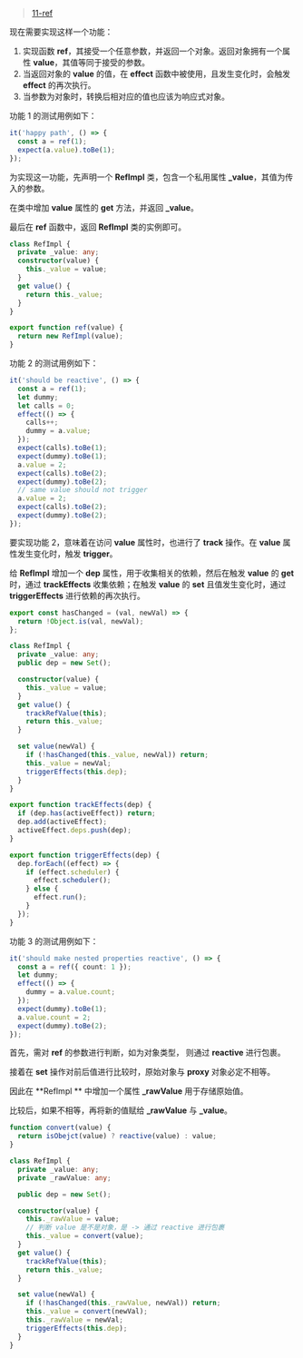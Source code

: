> [11-ref](https://github.com/Atlanstis/mini-vue/tree/11-ref)

现在需要实现这样一个功能：

1. 实现函数 **ref**，其接受一个任意参数，并返回一个对象。返回对象拥有一个属性 **value**，其值等同于接受的参数。
2. 当返回对象的 **value** 的值，在 **effect** 函数中被使用，且发生变化时，会触发 **effect** 的再次执行。
3. 当参数为对象时，转换后相对应的值也应该为响应式对象。

功能 1 的测试用例如下：

```typescript
it('happy path', () => {
  const a = ref(1);
  expect(a.value).toBe(1);
});
```

为实现这一功能，先声明一个 **RefImpl** 类，包含一个私用属性 **\_value**，其值为传入的参数。

在类中增加 **value** 属性的 **get** 方法，并返回 **\_value**。

最后在 **ref** 函数中，返回 **RefImpl** 类的实例即可。

```typescript
class RefImpl {
  private _value: any;
  constructor(value) {
    this._value = value;
  }
  get value() {
    return this._value;
  }
}

export function ref(value) {
  return new RefImpl(value);
}
```

功能 2 的测试用例如下：

```typescript
it('should be reactive', () => {
  const a = ref(1);
  let dummy;
  let calls = 0;
  effect(() => {
    calls++;
    dummy = a.value;
  });
  expect(calls).toBe(1);
  expect(dummy).toBe(1);
  a.value = 2;
  expect(calls).toBe(2);
  expect(dummy).toBe(2);
  // same value should not trigger
  a.value = 2;
  expect(calls).toBe(2);
  expect(dummy).toBe(2);
});
```

要实现功能 2，意味着在访问 **value** 属性时，也进行了 **track** 操作。在 **value** 属性发生变化时，触发 **trigger**。

给 **RefImpl** 增加一个 **dep** 属性，用于收集相关的依赖，然后在触发 **value** 的 **get** 时，通过 **trackEffects** 收集依赖；在触发 **value** 的 **set** 且值发生变化时，通过 **triggerEffects** 进行依赖的再次执行。

```typescript
export const hasChanged = (val, newVal) => {
  return !Object.is(val, newVal);
};

class RefImpl {
  private _value: any;
  public dep = new Set();

  constructor(value) {
    this._value = value;
  }
  get value() {
    trackRefValue(this);
    return this._value;
  }

  set value(newVal) {
    if (!hasChanged(this._value, newVal)) return;
    this._value = newVal;
    triggerEffects(this.dep);
  }
}

export function trackEffects(dep) {
  if (dep.has(activeEffect)) return;
  dep.add(activeEffect);
  activeEffect.deps.push(dep);
}

export function triggerEffects(dep) {
  dep.forEach((effect) => {
    if (effect.scheduler) {
      effect.scheduler();
    } else {
      effect.run();
    }
  });
}
```

功能 3 的测试用例如下：

```typescript
it('should make nested properties reactive', () => {
  const a = ref({ count: 1 });
  let dummy;
  effect(() => {
    dummy = a.value.count;
  });
  expect(dummy).toBe(1);
  a.value.count = 2;
  expect(dummy).toBe(2);
});
```

首先，需对 **ref** 的参数进行判断，如为对象类型， 则通过 **reactive** 进行包裹。

接着在 **set** 操作对前后值进行比较时，原始对象与 **proxy** 对象必定不相等。

因此在 **RefImpl ** 中增加一个属性 **\_rawValue** 用于存储原始值。

比较后，如果不相等，再将新的值赋给 **\_rawValue** 与 **\_value**。

```typescript
function convert(value) {
  return isObejct(value) ? reactive(value) : value;
}

class RefImpl {
  private _value: any;
  private _rawValue: any;

  public dep = new Set();

  constructor(value) {
    this._rawValue = value;
    // 判断 value 是不是对象，是 -> 通过 reactive 进行包裹
    this._value = convert(value);
  }
  get value() {
    trackRefValue(this);
    return this._value;
  }

  set value(newVal) {
    if (!hasChanged(this._rawValue, newVal)) return;
    this._value = convert(newVal);
    this._rawValue = newVal;
    triggerEffects(this.dep);
  }
}
```
